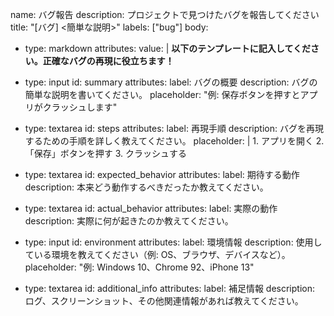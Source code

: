 name: バグ報告
description: プロジェクトで見つけたバグを報告してください
title: "[バグ] <簡単な説明>"
labels: ["bug"]
body:
  - type: markdown
    attributes:
      value: |
        **以下のテンプレートに記入してください。正確なバグの再現に役立ちます！**

  - type: input
    id: summary
    attributes:
      label: バグの概要
      description: バグの簡単な説明を書いてください。
      placeholder: "例: 保存ボタンを押すとアプリがクラッシュします"

  - type: textarea
    id: steps
    attributes:
      label: 再現手順
      description: バグを再現するための手順を詳しく教えてください。
      placeholder: |
        1. アプリを開く
        2. 「保存」ボタンを押す
        3. クラッシュする

  - type: textarea
    id: expected_behavior
    attributes:
      label: 期待する動作
      description: 本来どう動作するべきだったか教えてください。

  - type: textarea
    id: actual_behavior
    attributes:
      label: 実際の動作
      description: 実際に何が起きたのか教えてください。

  - type: input
    id: environment
    attributes:
      label: 環境情報
      description: 使用している環境を教えてください（例: OS、ブラウザ、デバイスなど）。
      placeholder: "例: Windows 10、Chrome 92、iPhone 13"

  - type: textarea
    id: additional_info
    attributes:
      label: 補足情報
      description: ログ、スクリーンショット、その他関連情報があれば教えてください。
